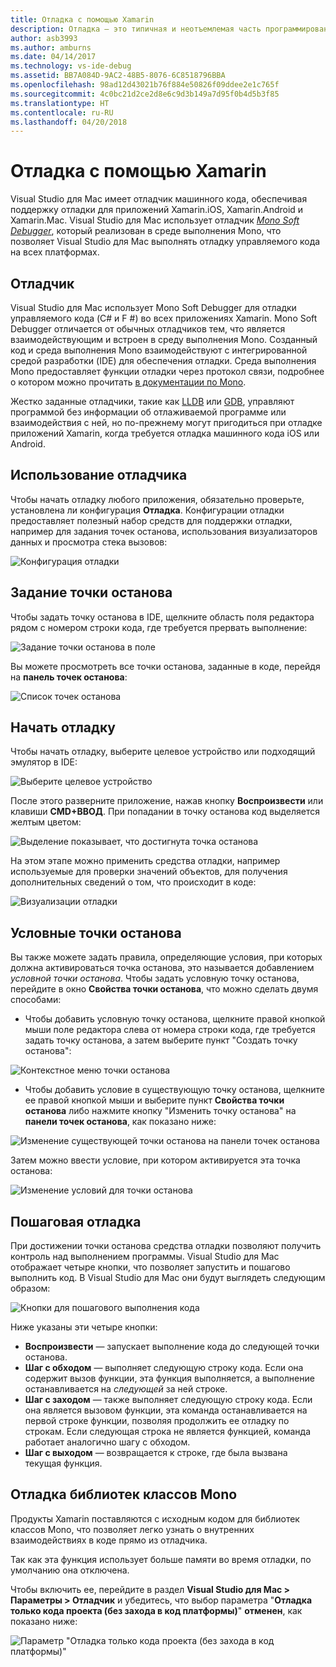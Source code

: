 ```yaml
---
title: Отладка с помощью Xamarin
description: Отладка — это типичная и неотъемлемая часть программирования. Являясь сформировавшейся интегрированной средой разработки, Visual Studio для Mac предоставляет обширный набор функций для облегчения отладки. Эта статья описывает использование всего арсенала средств отладки в Visual Studio для Mac — от безопасной отладки до визуализации данных.
author: asb3993
ms.author: amburns
ms.date: 04/14/2017
ms.technology: vs-ide-debug
ms.assetid: BB7A084D-9AC2-48B5-8076-6C8518796BBA
ms.openlocfilehash: 98ad12d43021b76f884e50826f09ddee2e1c765f
ms.sourcegitcommit: 4c0bc21d2ce2d8e6c9d3b149a7d95f0b4d5b3f85
ms.translationtype: HT
ms.contentlocale: ru-RU
ms.lasthandoff: 04/20/2018
---
```

# <a name="debugging-with-xamarin"></a>Отладка с помощью Xamarin


Visual Studio для Mac имеет отладчик машинного кода, обеспечивая поддержку отладки для приложений Xamarin.iOS, Xamarin.Android и Xamarin.Mac.
Visual Studio для Mac использует отладчик [*Mono Soft Debugger*](http://www.mono-project.com/docs/advanced/runtime/docs/soft-debugger/), который реализован в среде выполнения Mono, что позволяет Visual Studio для Mac выполнять отладку управляемого кода на всех платформах.

## <a name="the-debugger"></a>Отладчик

Visual Studio для Mac использует Mono Soft Debugger для отладки управляемого кода (C# и F #) во всех приложениях Xamarin. Mono Soft Debugger отличается от обычных отладчиков тем, что является взаимодействующим и встроен в среду выполнения Mono. Созданный код и среда выполнения Mono взаимодействуют с интегрированной средой разработки (IDE) для обеспечения отладки. Среда выполнения Mono предоставляет функции отладки через протокол связи, подробнее о котором можно прочитать [в документации по Mono](http://www.mono-project.com/docs/advanced/runtime/docs/soft-debugger-wire-format/).


Жестко заданные отладчики, такие как [LLDB]( http://lldb.llvm.org/index.html) или [GDB]( https://www.gnu.org/software/gdb/), управляют программой без информации об отлаживаемой программе или взаимодействия с ней, но по-прежнему могут пригодиться при отладке приложений Xamarin, когда требуется отладка машинного кода iOS или Android.

## <a name="using-the-debugger"></a>Использование отладчика

Чтобы начать отладку любого приложения, обязательно проверьте, установлена ли конфигурация **Отладка**. Конфигурации отладки предоставляет полезный набор средств для поддержки отладки, например для задания точек останова, использования визуализаторов данных и просмотра стека вызовов:

![Конфигурация отладки](media/debugging-image_0.png)

## <a name="setting-a-breakpoint"></a>Задание точки останова

Чтобы задать точку останова в IDE, щелкните область поля редактора рядом с номером строки кода, где требуется прервать выполнение:

![Задание точки останова в поле](media/debugging-image0.png)


Вы можете просмотреть все точки останова, заданные в коде, перейдя на **панель точек останова**:

![Список точек останова](media/debugging-image0a.png)


## <a name="start-debugging"></a>Начать отладку

Чтобы начать отладку, выберите целевое устройство или подходящий эмулятор в IDE:

![Выберите целевое устройство](media/debugging-image1.png)

После этого разверните приложение, нажав кнопку **Воспроизвести** или клавиши **CMD+ВВОД**. При попадании в точку останова код выделяется желтым цветом:

![Выделение показывает, что достигнута точка останова](media/debugging-image2.png)

На этом этапе можно применить средства отладки, например используемые для проверки значений объектов, для получения дополнительных сведений о том, что происходит в коде:

![Визуализации отладки](media/debugging-image3.png)

## <a name="conditional-breakpoints"></a>Условные точки останова

Вы также можете задать правила, определяющие условия, при которых должна активироваться точка останова, это называется добавлением *условной точки останова*. Чтобы задать условную точку останова, перейдите в окно **Свойства точки останова**, что можно сделать двумя способами:


* Чтобы добавить условную точку останова, щелкните правой кнопкой мыши поле редактора слева от номера строки кода, где требуется задать точку останова, а затем выберите пункт "Создать точку останова":


 ![Контекстное меню точки останова](media/debugging-image4.png)

* Чтобы добавить условие в существующую точку останова, щелкните ее правой кнопкой мыши и выберите пункт **Свойства точки останова** либо нажмите кнопку "Изменить точку останова" на **панели точек останова**, как показано ниже:


 ![Изменение существующей точки останова на панели точек останова](media/debugging-image5.png)


Затем можно ввести условие, при котором активируется эта точка останова:

 ![Изменение условий для точки останова](media/debugging-image6.png)

## <a name="stepping-through-code"></a>Пошаговая отладка

При достижении точки останова средства отладки позволяют получить контроль над выполнением программы. Visual Studio для Mac отображает четыре кнопки, что позволяет запустить и пошагово выполнить код. В Visual Studio для Mac они будут выглядеть следующим образом:

 ![Кнопки для пошагового выполнения кода](media/debugging-image7.png)

Ниже указаны эти четыре кнопки:

*   **Воспроизвести** — запускает выполнение кода до следующей точки останова.
*   **Шаг с обходом** — выполняет следующую строку кода. Если она содержит вызов функции, эта функция выполняется, а выполнение останавливается на *следующей* за ней строке.
*   **Шаг с заходом** — также выполняет следующую строку кода. Если она является вызовом функции, эта команда останавливается на первой строке функции, позволяя продолжить ее отладку по строкам. Если следующая строка не является функцией, команда работает аналогично шагу с обходом.
*   **Шаг с выходом** — возвращается к строке, где была вызвана текущая функция.


## <a name="debugging-monos-class-libraries"></a>Отладка библиотек классов Mono
Продукты Xamarin поставляются с исходным кодом для библиотек классов Mono, что позволяет легко узнать о внутренних взаимодействиях в коде прямо из отладчика.

Так как эта функция использует больше памяти во время отладки, по умолчанию она отключена.

Чтобы включить ее, перейдите в раздел **Visual Studio для Mac > Параметры > Отладчик** и убедитесь, что выбор параметра "**Отладка только кода проекта (без захода в код платформы)**" **отменен**, как показано ниже:

 ![Параметр "Отладка только кода проекта (без захода в код платформы)"](media/debugging-image8.png)
